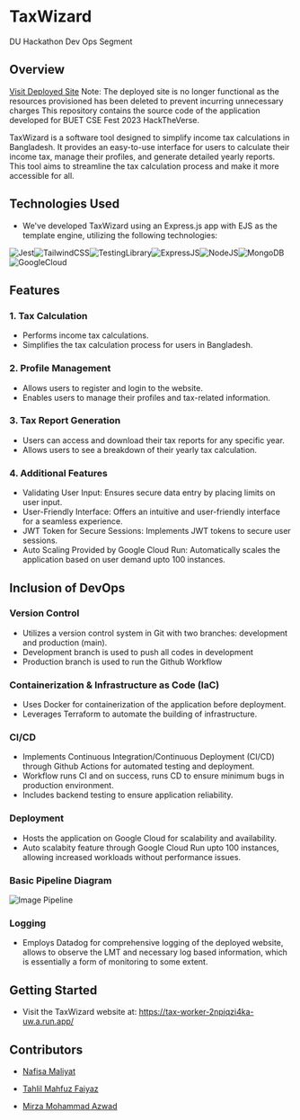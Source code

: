 # TaxWizard

DU Hackathon Dev Ops Segment

## Overview
[Visit Deployed Site](https://tax-worker-2npiqzi4ka-uw.a.run.app/) 
Note: The deployed site is no longer functional as the resources provisioned has been deleted to prevent incurring unnecessary charges This repository contains the source code of the application developed for BUET CSE Fest 2023 HackTheVerse.


TaxWizard is a software tool designed to simplify income tax calculations in Bangladesh. It provides an easy-to-use interface for users to calculate their income tax, manage their profiles, and generate detailed yearly reports. This tool aims to streamline the tax calculation process and make it more accessible for all.

## Technologies Used

- We've developed TaxWizard using an Express.js app with EJS as the template engine, utilizing the following technologies:


![Jest](https://img.shields.io/badge/Jest-323330?style=for-the-badge&logo=Jest&logoColor=white)![TailwindCSS](	https://img.shields.io/badge/Tailwind_CSS-38B2AC?style=for-the-badge&logo=tailwind-css&logoColor=white)![TestingLibrary](https://img.shields.io/badge/testing%20library-323330?style=for-the-badge&logo=testing-library&logoColor=red)![ExpressJS](https://img.shields.io/badge/Express.js-404D59?style=for-the-badge)![NodeJS](https://img.shields.io/badge/Node.js-43853D?style=for-the-badge&logo=node.js&logoColor=white)![MongoDB](https://img.shields.io/badge/MongoDB-4EA94B?style=for-the-badge&logo=mongodb&logoColor=white)![GoogleCloud](https://img.shields.io/badge/Google_Cloud-4285F4?style=for-the-badge&logo=google-cloud&logoColor=white)

## Features

### 1. Tax Calculation
- Performs income tax calculations.
- Simplifies the tax calculation process for users in Bangladesh.

### 2. Profile Management
- Allows users to register and login to the website.
- Enables users to manage their profiles and tax-related information.

### 3. Tax Report Generation
- Users can access and download their tax reports for any specific year.
- Allows users to see a breakdown of their yearly tax calculation. 

### 4. Additional Features
- Validating User Input: Ensures secure data entry by placing limits on user input.
- User-Friendly Interface: Offers an intuitive and user-friendly interface for a seamless experience.
- JWT Token for Secure Sessions: Implements JWT tokens to secure user sessions.
- Auto Scaling Provided by Google Cloud Run: Automatically scales the application based on user demand upto 100 instances.

## Inclusion of DevOps

### Version Control
- Utilizes a version control system in Git with two branches: development and production (main).
- Development branch is used to push all codes in development
- Production branch is used to run the Github Workflow

### Containerization & Infrastructure as Code (IaC)
- Uses Docker for containerization of the application before deployment.
- Leverages Terraform to automate the building of infrastructure.

### CI/CD
- Implements Continuous Integration/Continuous Deployment (CI/CD) through Github Actions for automated testing and deployment.
- Workflow runs CI and on success, runs CD to ensure minimum bugs in production environment.
- Includes backend testing to ensure application reliability.

### Deployment
- Hosts the application on Google Cloud for scalability and availability.
- Auto scalabity feature through Google Cloud Run upto 100 instances, allowing increased workloads without performance issues.

### Basic Pipeline Diagram

![Image Pipeline](https://route179.files.wordpress.com/2020/06/cicd-cloudrun.png)

### Logging
- Employs Datadog for comprehensive logging of the deployed website, allows to observe the LMT and necessary log based information, which is essentially a form of monitoring to some extent.

## Getting Started

- Visit the TaxWizard website at: https://tax-worker-2npiqzi4ka-uw.a.run.app/

 ## Contributors

- [Nafisa Maliyat](https://github.com/NafisaMaliyat-iut)

- [Tahlil Mahfuz Faiyaz](https://github.com/TahlilMahfuz)

- [Mirza Mohammad Azwad](https://www.linkedin.com/in/mirza-mohammad-azwad-b5239b1a4/)

